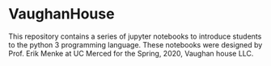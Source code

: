 # VaughanHouse
This repository contains a series of jupyter notebooks to introduce students to the python 3 programming language. These notebooks were designed by Prof. Erik Menke at UC Merced for the Spring, 2020, Vaughan house LLC.

